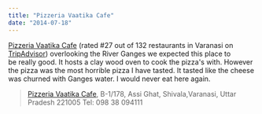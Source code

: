```yaml
---
title: "Pizzeria Vaatika Cafe"
date: "2014-07-18"
---
```


[Pizzeria Vaatika Cafe](http://www.tripadvisor.in/Restaurant_Review-g297685-d1203748-Reviews-Vaatika_Cafe-Varanasi_Uttar_Pradesh.html "Pizzeria Vaatika Cafe on TripAdvisor") (rated #27 out of 132 restaurants in Varanasi on [TripAdvisor](http://www.tripadvisor.in/Restaurant_Review-g297685-d1203748-Reviews-Vaatika_Cafe-Varanasi_Uttar_Pradesh.html "Pizzeria Vaatika Cafe on TripAdvisor")) overlooking the River Ganges we expected this place to be really good. It hosts a clay wood oven to cook the pizza's with. However the pizza was the most horrible pizza I have tasted. It tasted like the cheese was churned with Ganges water. I would never eat here again.

> [Pizzeria Vaatika Cafe](http://www.tripadvisor.in/Restaurant_Review-g297685-d1203748-Reviews-Vaatika_Cafe-Varanasi_Uttar_Pradesh.html), B-1/178, Assi Ghat, Shivala,Varanasi, Uttar Pradesh 221005 Tel: 098 38 094111

